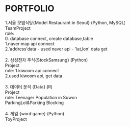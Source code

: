# PORTFOLIO


1.서울 모범식당{Model Restaurant in Seoul} (Python, MySQL) <br>
  TeamProject<br>
  role:<br>
        0. database connect, create database,table<br>
        1.naver map api connect<br>
        2.'address'data - used naver api - 'lat,lon' data get<br>
        <br>
 2. 삼성전자 주식{StockSamsung} (Python)<br> 
  Project<br>
  role: 1.kiwoom api connect<br> 
        2.used kiwoom api, get data<br> 
        <br>
 3. 데이터 분석 {Data} (R)<br>
  Project<br>
  role: Teenager Population in Suwon<br>
        ParkingLot&Parking Blocking<br>
     <br>
 4. 게임 {word game} (Python)<br>
  ToyProject<br>
  <div>
  <a href= 
  
        
        
        
